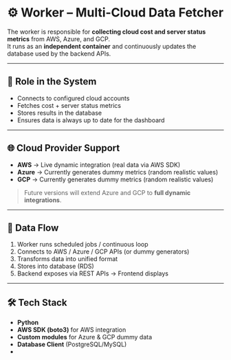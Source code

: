 # ⚙️ Worker – Multi-Cloud Data Fetcher

The worker is responsible for **collecting cloud cost and server status metrics** from AWS, Azure, and GCP.  
It runs as an **independent container** and continuously updates the database used by the backend APIs.

---

## 🎯 Role in the System

- Connects to configured cloud accounts  
- Fetches cost + server status metrics  
- Stores results in the database  
- Ensures data is always up to date for the dashboard  

---

## 🌐 Cloud Provider Support

- **AWS** → Live dynamic integration (real data via AWS SDK)  
- **Azure** → Currently generates dummy metrics (random realistic values)  
- **GCP** → Currently generates dummy metrics (random realistic values)  

> Future versions will extend Azure and GCP to **full dynamic integrations**.

---

## 🔄 Data Flow

1. Worker runs scheduled jobs / continuous loop  
2. Connects to AWS / Azure / GCP APIs (or dummy generators)  
3. Transforms data into unified format  
4. Stores into database (RDS)  
5. Backend exposes via REST APIs → Frontend displays  

---

## 🛠️ Tech Stack

- **Python**  
- **AWS SDK (boto3)** for AWS integration  
- **Custom modules** for Azure & GCP dummy data  
- **Database Client** (PostgreSQL/MySQL)  
-
